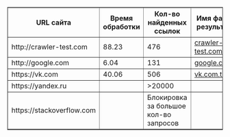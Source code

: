 <table border="1">
   <tr>
    <th>URL сайта</th>
    <th>Время обработки</th>
    <th>Кол-во найденных ссылок</th>
    <th>Имя файла с результатом</th>
    <th>Threads</th>
   </tr>
   <tr>
    <td>http://crawler-test.com</td>
    <td>88.23</td>
    <td>476</td>
    <td><a href="files/crawler-test.com.txt">crawler-test.com.txt</a></td>
    <td>5</td>
    </tr>
    <td>http://google.com</td>
    <td>6.04</td>
    <td>131</td>
    <td><a href="files/google.com.txt">google.com.txt</a></td>
    <td>5</td>
    </tr>
    <td>https://vk.com</td>
    <td>40.06</td>
    <td>506</td>
    <td><a href="files/vk.com.txt">vk.com.txt</a></td>
    <td>5</td>
    </tr>
    <td>https://yandex.ru</td>
    <td></td>
    <td>>20000</td>
    <td></td>
    <td>5</td>
    </tr>
    <td>https://stackoverflow.com</td>
    <td></td>
    <td>Блокировка за большое кол-во запросов</td>
    <td><a href=></a></td>
    <td>5</td>
    </tr>
 </table>